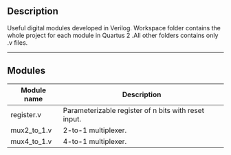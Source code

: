 ## **Description**
Useful digital modules developed in Verilog. Workspace folder contains the whole project for each module in Quartus 2 .All other folders contains only .v files. 
_______________

## **Modules**

| Module name| Description |
| ------ | ----------- |
| register.v| Parameterizable register of n bits with reset input.|
| mux2_to_1.v| 2-to-1 multiplexer. |
| mux4_to_1.v|  4-to-1 multiplexer. |
